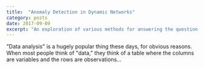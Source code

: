 ```yaml
---
title:  "Anomaly Detection in Dynamic Networks"
category: posts
date: 2017-09-09
excerpt: "An exploration of various methods for answering the question: how much has this network changed since we last looked at it?"
---
```



"Data analysis" is a hugely popular thing these days, for obvious reasons. When
most people think of "data," they think of a table where the columns are
variables and the rows are observations...

[comment]: <> (If you are not automatically redirected, please [click here]&#40;/portfolio/networks&#41;)

[comment]: <> (<meta http-equiv="refresh" content="0;url=/portfolio/networks">)